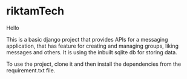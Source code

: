 # riktamTech

Hello

This is a basic django project that provides APIs for a messaging application, that has feature for creating and managing groups, liking messages and others. It is using the inbuilt sqlite db for storing data.

To use the project, clone it and then install the dependencies from the requirement.txt file.
